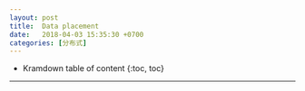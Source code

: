 ```yaml
---
layout: post
title:  Data placement
date:   2018-04-03 15:35:30 +0700
categories: [分布式]
---
```


* Kramdown table of content
{:toc, toc}

----------------

